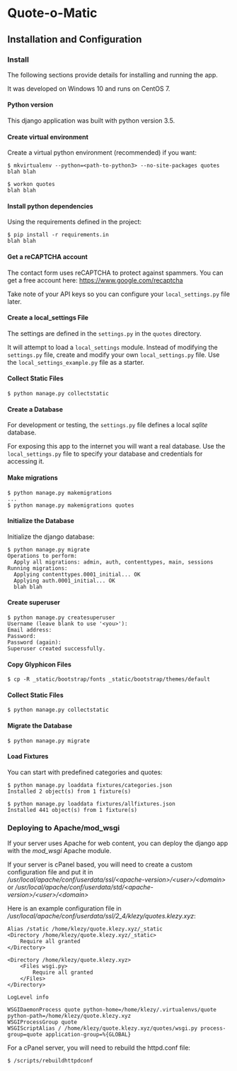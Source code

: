 Quote-o-Matic
=============

## Installation and Configuration

### Install

The following sections provide details for installing and running the app.

It was developed on Windows 10 and runs on CentOS 7.

#### Python version

This django application was built with python version 3.5.

#### Create virtual environment

Create a virtual python environment (recommended) if you want:

```shell
$ mkvirtualenv --python=<path-to-python3> --no-site-packages quotes
blah blah

$ workon quotes
blah blah
```

#### Install python dependencies

Using the requirements defined in the project:

```shell
$ pip install -r requirements.in
blah blah
```

#### Get a reCAPTCHA account

The contact form uses reCAPTCHA to protect against spammers. You can get
a free account here: <https://www.google.com/recaptcha>

Take note of your API keys so you can configure your `local_settings.py` file later.

#### Create a local_settings File

The settings are defined in the `settings.py` in the `quotes` directory. 

It will attempt to load a `local_settings` module. Instead
of modifying the `settings.py` file, create and modify
your own `local_settings.py` file. Use the `local_settings_example.py`
file as a starter.

#### Collect Static Files


```shell
$ python manage.py collectstatic
```

#### Create a Database

For development or testing, the `settings.py` file defines a local *sqlite* database.

For exposing this app to the internet you will want a real database. Use the
`local_settings.py` file to specify your database and credentials for accessing it.

#### Make migrations

```shell
$ python manage.py makemigrations
...
$ python manage.py makemigrations quotes
```

#### Initialize the Database

Initialize the django database:

```shell
$ python manage.py migrate
Operations to perform:
  Apply all migrations: admin, auth, contenttypes, main, sessions
Running migrations:
  Applying contenttypes.0001_initial... OK
  Applying auth.0001_initial... OK
  blah blah

```

#### Create superuser

```shell
$ python manage.py createsuperuser
Username (leave blank to use '<you>'):
Email address:
Password:
Password (again):
Superuser created successfully.

```

#### Copy Glyphicon Files

```shell
$ cp -R _static/bootstrap/fonts _static/bootstrap/themes/default
```

#### Collect Static Files

```shell
$ python manage.py collectstatic
```

#### Migrate the Database

```shell
$ python manage.py migrate
```

#### Load Fixtures

You can start with predefined categories and quotes:

```shell
$ python manage.py loaddata fixtures/categories.json
Installed 2 object(s) from 1 fixture(s)

$ python manage.py loaddata fixtures/allfixtures.json
Installed 441 object(s) from 1 fixture(s)

```

### Deploying to Apache/mod_wsgi

If your server uses Apache for web content, you can deploy the django app with
the *mod_wsgi* Apache module.

If your server is cPanel based, you will need to create a custom configuration
file and put it in */usr/local/apache/conf/userdata/ssl/\<apache-version>/\<user>/\<domain>*
or */usr/local/apache/conf/userdata/std/\<apache-version>/\<user>/\<domain>*

Here is an example configuration file in */usr/local/apache/conf/userdata/ssl/2_4/klezy/quotes.klezy.xyz*:

```
Alias /static /home/klezy/quote.klezy.xyz/_static
<Directory /home/klezy/quote.klezy.xyz/_static>
	Require all granted
</Directory>

<Directory /home/klezy/quote.klezy.xyz>
	<Files wsgi.py>
		Require all granted
	</Files>
</Directory>

LogLevel info

WSGIDaemonProcess quote python-home=/home/klezy/.virtualenvs/quote python-path=/home/klezy/quote.klezy.xyz
WSGIProcessGroup quote
WSGIScriptAlias / /home/klezy/quote.klezy.xyz/quotes/wsgi.py process-group=quote application-group=%{GLOBAL}

```

For a cPanel server, you will need to rebuild the httpd.conf file:

```shell
$ /scripts/rebuildhttpdconf
```
